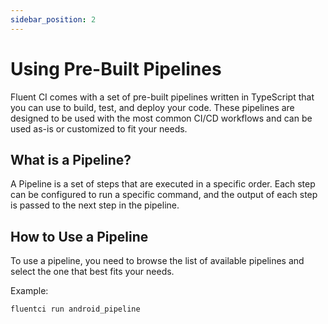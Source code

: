 ```yaml
---
sidebar_position: 2
---
```


# Using Pre-Built Pipelines

Fluent CI comes with a set of pre-built pipelines written in TypeScript that you can use to build, test, and deploy your code. These pipelines are designed to be used with the most common CI/CD workflows and can be used as-is or customized to fit your needs.

## What is a Pipeline?

A Pipeline is a set of steps that are executed in a specific order. Each step can be configured to run a specific command, and the output of each step is passed to the next step in the pipeline.

## How to Use a Pipeline

To use a pipeline, you need to browse the list of available pipelines and select the one that best fits your needs.

Example:

```bash
fluentci run android_pipeline
```
